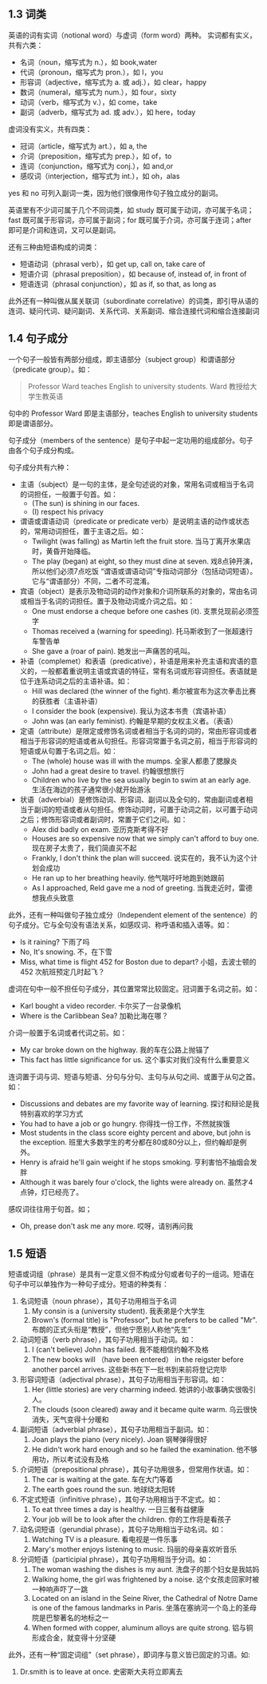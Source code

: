 ## 1.3 词类
英语的词有实词（notional word）与虚词（form word）两种。
实词都有实义，共有六类：
- 名词（noun，缩写式为 n.），如 book,water
- 代词（pronoun，缩写式为 pron.），如 I，you
- 形容词（adjective，缩写式为 a. 或 adj.），如 clear，happy
- 数词（numeral，缩写式为 num.），如 four，sixty
- 动词（verb，缩写式为 v.），如 come，take
- 副词（adverb，缩写式为 ad. 或 adv.），如 here，today

虚词没有实义，共有四类：
- 冠词（article，缩写式为 art.），如 a, the
- 介词（preposition，缩写式为 prep.），如 of，to
- 连词（conjunction，缩写式为 conj.），如 and,or
- 感叹词（interjection，缩写式为 int.），如 oh，alas

yes 和 no 可列入副词一类，因为他们很像用作句子独立成分的副词。

英语里有不少词可属于几个不同词类，如 study 既可属于动词，亦可属于名词；fast 既可属于形容词，亦可属于副词；for 既可属于介词，亦可属于连词；after 即可是介词和连词，又可以是副词。

还有三种由短语构成的词类：
- 短语动词（phrasal verb），如 get up, call on, take care of
- 短语介词（phrasal preposition），如 because of, instead of, in front of
- 短语连词（phrasal conjunction），如 as if, so that, as long as

此外还有一种叫做从属关联词（subordinate correlative）的词类，即引导从语的连词、疑问代词、疑问副词、关系代词、关系副词、缩合连接代词和缩合连接副词

## 1.4 句子成分
一个句子一般皆有两部分组成，即主语部分（subject group）和谓语部分（predicate group）。如：
> Professor Ward teaches English to university students. Ward 教授给大学生教英语

句中的 Professor Ward 即是主语部分，teaches English to university students 即是谓语部分。

句子成分（members of the sentence）是句子中起一定功用的组成部分。句子由各个句子成分构成。

句子成分共有六种：
- 主语（subject）是一句的主体，是全句述说的对象，常用名词或相当于名词的词担任，一般置于句首。如：
	- (The sun) is shining in our faces. 
	- (I) respect his privacy
- 谓语或谓语动词（predicate or predicate verb）是说明主语的动作或状态的，常用动词担任，置于主语之后。如：
	- Twilight (was falling) as Martin left the fruit store. 当马丁离开水果店时，黄昏开始降临。
	- The play (began) at eight, so they must dine at seven. 戏8点钟开演，所以他们必须7点吃饭
“谓语或谓语动词”专指动词部分（包括动词短语）。它与“谓语部分）不同，二者不可混淆。
- 宾语（object）是表示及物动词的动作对象和介词所联系的对象的，常由名词或相当于名词的词担任。置于及物动词或介词之后。如：
	- One must endorse a cheque before one cashes (it). 支票兑现前必须签字
	- Thomas received a (warning for speeding). 托马斯收到了一张超速行车警告单
	- She gave a (roar of pain). 她发出一声痛苦的吼叫。
- 补语（complemet）和表语（predicative），补语是用来补充主语和宾语的意义的，一般都着重说明主语或宾语的特征，常有名词或形容词担任。表语就是位于连系动词之后的主语补语。如：
	- Hill was declared (the winner of the fight). 希尔被宣布为这次拳击比赛的获胜者（主语补语）
	- I consider the book (expensive). 我认为这本书贵（宾语补语）
	- John was (an early feminist). 约翰是早期的女权主义者。（表语）
- 定语（attribute）是限定或修饰名词或者相当于名词的词的，常由形容词或者相当于形容词的短语或者从句担任。形容词常置于名词之前，相当于形容词的短语或从句置于名词之后。如：
	- The (whole) house was ill with the mumps. 全家人都患了腮腺炎
	- John had a great desire to travel. 约翰很想旅行
	- Children who live by the sea usually begin to swim at an early age. 生活在海边的孩子通常很小就开始游泳
- 状语（adverbial）是修饰动词、形容词、副词以及全句的，常由副词或者相当于副词的短语或者从句担任。修饰动词时，可置于动词之前，以可置于动词之后；修饰形容词或者副词时，常置于它们之间。如：
	- Alex did badly on exam. 亚历克斯考得不好
	- Houses are so expensive now that we simply can't afford to buy one. 现在房子太贵了，我们简直买不起
	- Frankly, I don't think the plan will succeed. 说实在的，我不认为这个计划会成功
	- He ran up to her breathing heavily. 他气喘吁吁地跑到她跟前
	- As I approached, Reld gave me a nod of greeting. 当我走近时，雷德想我点头致意

此外，还有一种叫做句子独立成分（Independent element of the sentence）的句子成分。它与全句没有语法关系，如感叹词、称呼语和插入语等。如：
- Is it raining? 下雨了吗
- No, It's snowing. 不，在下雪
- Miss, what time is flight 452 for Boston due to depart? 小姐，去波士顿的 452 次航班预定几时起飞？

虚词在句中一般不担任句子成分，其位置常常比较固定。冠词置于名词之前。如：
- Karl bought a video recorder. 卡尔买了一台录像机
- Where is the Carlibbean Sea? 加勒比海在哪？

介词一般置于名词或者代词之前。如：
- My car broke down on the highway. 我的车在公路上抛锚了
- This fact has little significance for us. 这个事实对我们没有什么重要意义

连词置于词与词、短语与短语、分句与分句、主句与从句之间、或置于从句之首。如：
- Discussions and debates are my favorite way of learning. 探讨和辩论是我特别喜欢的学习方式
- You had to have a job or go hungry. 你得找一份工作，不然就挨饿
- Most students in the class score eighty percent and above, but john is the exception. 班里大多数学生的考分都在80或80分以上，但约翰却是例外。
- Henry is afraid he'll gain weight if he stops smoking. 亨利害怕不抽烟会发胖
- Although it was barely four o'clock, the lights were already on. 虽然才4点钟，灯已经亮了。

感叹词往往用于句首。如；
- Oh, prease don't ask me any more. 哎呀，请别再问我

## 1.5 短语
短语或词组（phrase）是具有一定意义但不构成分句或者句子的一组词。短语在句子中可以单独作为一种句子成分。短语的种类有：
1. 名词短语（noun phrase），其句子功用相当于名词
	1. My consin is a (university student). 我表弟是个大学生
	2. Brown's (formal title) is "Professor", but he prefers to be called "Mr". 布朗的正式头衔是“教授”，但他宁愿别人称他“先生”
2.  动词短语（verb phrase），其句子功用相当于动词。如：
	1. I (can't believe) John has failed. 我不能相信约翰不及格
	2. The new books will （have been entered） in the reigster before another parcel arrives. 这些新书在下一批书到来前将登记完毕
3. 形容词短语（adjectival phrase），其句子功用相当于形容词。如：
	1. Her (little stories) are very charming indeed. 她讲的小故事确实很吸引人。
	2. The clouds (soon cleared) away and it became quite warm. 乌云很快消失，天气变得十分暖和
4.  副词短语（adverbial phrase），其句子功用相当于副词。如：
	1. Joan plays the piano (very nicely). Joan 钢琴弹得很好
	2. He didn't work hard enough and so he failed the examination. 他不够用功，所以考试没有及格
5. 介词短语（prepositional phrase），其句子功用很多，但常用作状语。如：
	1. The car is waiting at the gate. 车在大门等着
	2. The earth goes round the sun. 地球绕太阳转
6. 不定式短语（infinitive phrase），其句子功用相当于不定式。如：
	1. To eat three times a day is healthy. 一日三餐有益健康
	2. Your job will be to look after the children. 你的工作将是看孩子
7. 动名词短语（gerundial phrase），其句子功用相当于动名词。如：
	1. Watching TV is a pleasure. 看电视是一件乐事
	2. Mary's mother enjoys listening to music. 玛丽的母亲喜欢听音乐
8. 分词短语（participial phrase），其句子功用相当于分词。如：
	1. The woman washing the dishes is my aunt. 洗盘子的那个妇女是我姑妈
	2. Walking home, the girl was frightened by a noise. 这个女孩走回家时被一种响声吓了一跳
	3. Located on an island in the Seine River, the Cathedral of Notre Dame is one of the famous landmarks in Paris. 坐落在塞纳河一个岛上的圣母院是巴黎著名的地标之一
	4. When formed with copper, aluminum alloys are quite strong. 铝与铜形成合金，就变得十分坚硬

此外，还有一种“固定词组”（set phrase），即词序与意义皆已固定的习语。如:
1. Dr.smith is to leave at once. 史密斯大夫将立即离去








